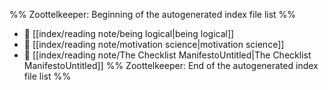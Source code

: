 %% Zoottelkeeper: Beginning of the autogenerated index file list  %%
- 📄 [[index/reading note/being logical|being logical]]
- 📄 [[index/reading note/motivation science|motivation science]]
- 📄 [[index/reading note/The Checklist ManifestoUntitled|The Checklist ManifestoUntitled]]
%% Zoottelkeeper: End of the autogenerated index file list  %%
